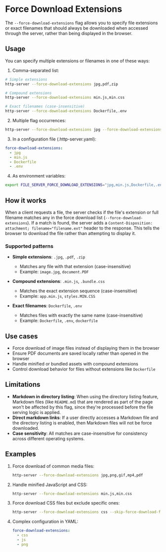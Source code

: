 # Force Download Extensions

The `--force-download-extensions` flag allows you to specify file extensions or exact filenames that should always be downloaded when accessed through the server, rather than being displayed in the browser.

## Usage

You can specify multiple extensions or filenames in one of these ways:

1. Comma-separated list:
```bash
# Simple extensions
http-server --force-download-extensions jpg,pdf,zip

# Compound extensions
http-server --force-download-extensions min.js,min.css

# Exact filenames (case-insensitive)
http-server --force-download-extensions Dockerfile,.env
```

2. Multiple flag occurrences:
```bash
http-server --force-download-extensions jpg --force-download-extensions min.js
```

3. In a configuration file (.http-server.yaml):
```yaml
force-download-extensions:
  - jpg
  - min.js
  - Dockerfile
  - .env
```

4. As environment variables:
```bash
export FILE_SERVER_FORCE_DOWNLOAD_EXTENSIONS="jpg,min.js,Dockerfile,.env"
```

## How it works

When a client requests a file, the server checks if the file's extension or full filename matches any in the force download list (`--force-download-extensions`). If a match is found, the server adds a `Content-Disposition: attachment; filename="filename.ext"` header to the response. This tells the browser to download the file rather than attempting to display it.

### Supported patterns

- **Simple extensions**: `.jpg`, `.pdf`, `.zip`
  - Matches any file with that extension (case-insensitive)
  - Example: `image.jpg`, `document.PDF`

- **Compound extensions**: `.min.js`, `.bundle.css`
  - Matches the exact extension sequence (case-insensitive)
  - Example: `app.min.js`, `styles.MIN.CSS`

- **Exact filenames**: `Dockerfile`, `.env`
  - Matches files with exactly the same name (case-insensitive)
  - Example: `Dockerfile`, `.env`, `dockerfile`

## Use cases

- Force download of image files instead of displaying them in the browser
- Ensure PDF documents are saved locally rather than opened in the browser
- Handle minified or bundled assets with compound extensions
- Control download behavior for files without extensions like `Dockerfile`

## Limitations

- **Markdown in directory listing**: When using the directory listing feature, Markdown files (like `README.md`) that are rendered as part of the page won't be affected by this flag, since they're processed before the file serving logic is applied.
- **Direct markdown links**: If a user directly accesses a Markdown file and the directory listing is enabled, then Markdown files will not be force downloaded.
- **Case sensitivity**: All matches are case-insensitive for consistency across different operating systems.

## Examples

1. Force download of common media files:
   ```bash
   http-server --force-download-extensions jpg,png,gif,mp4,pdf
   ```

2. Handle minified JavaScript and CSS:
   ```bash
   http-server --force-download-extensions min.js,min.css
   ```

3. Force download CSS files but exclude specific ones:
   ```bash
   http-server --force-download-extensions css --skip-force-download-files styles.css,themes/dark.css
   ```

4. Complex configuration in YAML:
   ```yaml
   force-download-extensions:
     - css
     - js
     - png
   ```
